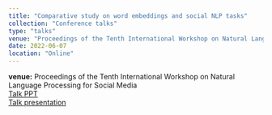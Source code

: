 ```yaml
---
title: "Comparative study on word embeddings and social NLP tasks"
collection: "Conference talks"
type: "talks"
venue: "Proceedings of the Tenth International Workshop on Natural Language Processing for Social Media"
date: 2022-06-07
location: "Online"
---
```

<b>venue:</b> Proceedings of the Tenth International Workshop on Natural Language Processing for Social Media<br>
<a href="/files/talks/2022/Naacl2022/Socila_NLP_2022_ppt.pdf">Talk PPT</a><br>
<a href="/files/talks/2022/Naacl2022/video4759095032.mp4">Talk presentation</a>


